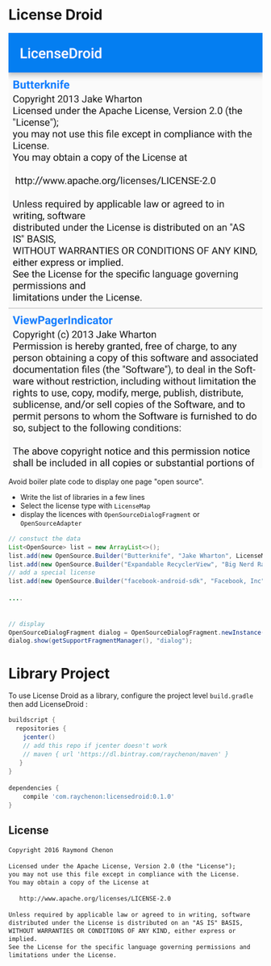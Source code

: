 License Droid
============

![Alt text](/images/preview_licensedroid.png "Preview")

Avoid boiler plate code to display one page "open source". 
* Write the list of libraries in a few lines
* Select the license type with `LicenseMap`
* display the licences with `OpenSourceDialogFragment` or `OpenSourceAdapter` 


```java
// constuct the data
List<OpenSource> list = new ArrayList<>();
list.add(new OpenSource.Builder("Butterknife", "Jake Wharton", LicenseMap.APACHE2(2013)).build());
list.add(new OpenSource.Builder("Expandable RecyclerView", "Big Nerd Ranch", LicenseMap.MIT(2015)).build());
// add a special license
list.add(new OpenSource.Builder("facebook-android-sdk", "Facebook, Inc",  "You are hereby granted a non-exclusive, worldwide, royalty-free license to ...").build());

....


// display
OpenSourceDialogFragment dialog = OpenSourceDialogFragment.newInstance(list);
dialog.show(getSupportFragmentManager(), "dialog");
```

Library Project
============
To use License Droid as a library, configure the project level `build.gradle` then add LicenseDroid :
```groovy
buildscript {
  repositories {
    jcenter()
    // add this repo if jcenter doesn't work
    // maven { url 'https://dl.bintray.com/raychenon/maven' }
   }
}

dependencies {
    compile 'com.raychenon:licensedroid:0.1.0'
}
```

License
-------

    Copyright 2016 Raymond Chenon

    Licensed under the Apache License, Version 2.0 (the "License");
    you may not use this file except in compliance with the License.
    You may obtain a copy of the License at

       http://www.apache.org/licenses/LICENSE-2.0

    Unless required by applicable law or agreed to in writing, software
    distributed under the License is distributed on an "AS IS" BASIS,
    WITHOUT WARRANTIES OR CONDITIONS OF ANY KIND, either express or implied.
    See the License for the specific language governing permissions and
    limitations under the License.